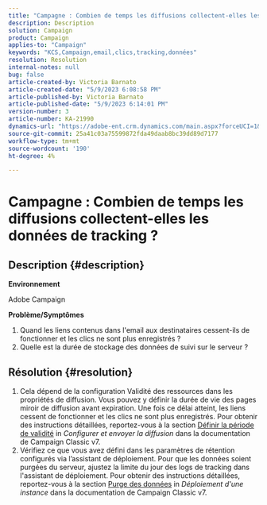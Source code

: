 ```yaml
---
title: "Campagne : Combien de temps les diffusions collectent-elles les données de tracking ?"
description: Description
solution: Campaign
product: Campaign
applies-to: "Campaign"
keywords: "KCS,Campaign,email,clics,tracking,données"
resolution: Resolution
internal-notes: null
bug: false
article-created-by: Victoria Barnato
article-created-date: "5/9/2023 6:08:58 PM"
article-published-by: Victoria Barnato
article-published-date: "5/9/2023 6:14:01 PM"
version-number: 3
article-number: KA-21990
dynamics-url: "https://adobe-ent.crm.dynamics.com/main.aspx?forceUCI=1&pagetype=entityrecord&etn=knowledgearticle&id=d76b8b90-94ee-ed11-8849-6045bd006b25"
source-git-commit: 25a41c03a75599872fda49daab8bc39dd89d7177
workflow-type: tm+mt
source-wordcount: '190'
ht-degree: 4%

---
```


# Campagne : Combien de temps les diffusions collectent-elles les données de tracking ?

## Description {#description}


<b>Environnement</b>

Adobe Campaign

<b>Problème/Symptômes</b>

1. Quand les liens contenus dans l&#39;email aux destinataires cessent-ils de fonctionner et les clics ne sont plus enregistrés ?
2. Quelle est la durée de stockage des données de suivi sur le serveur ?



## Résolution {#resolution}


1. Cela dépend de la configuration Validité des ressources dans les propriétés de diffusion. Vous pouvez y définir la durée de vie des pages miroir de diffusion avant expiration. Une fois ce délai atteint, les liens cessent de fonctionner et les clics ne sont plus enregistrés. Pour obtenir des instructions détaillées, reportez-vous à la section [Définir la période de validité](https://experienceleague.adobe.com/docs/campaign-classic/using/sending-messages/key-steps-when-creating-a-delivery/steps-sending-the-delivery.html?lang=en#defining-validity-period) in *Configurer et envoyer la diffusion* dans la documentation de Campaign Classic v7.
2. Vérifiez ce que vous avez défini dans les paramètres de rétention configurés via l’assistant de déploiement. Pour que les données soient purgées du serveur, ajustez la limite du jour des logs de tracking dans l&#39;assistant de déploiement. Pour obtenir des instructions détaillées, reportez-vous à la section [Purge des données](https://experienceleague.adobe.com/docs/campaign-classic/using/installing-campaign-classic/initial-configuration/deploying-an-instance.html?lang=en#purging-data) in *Déploiement d&#39;une instance* dans la documentation de Campaign Classic v7.

